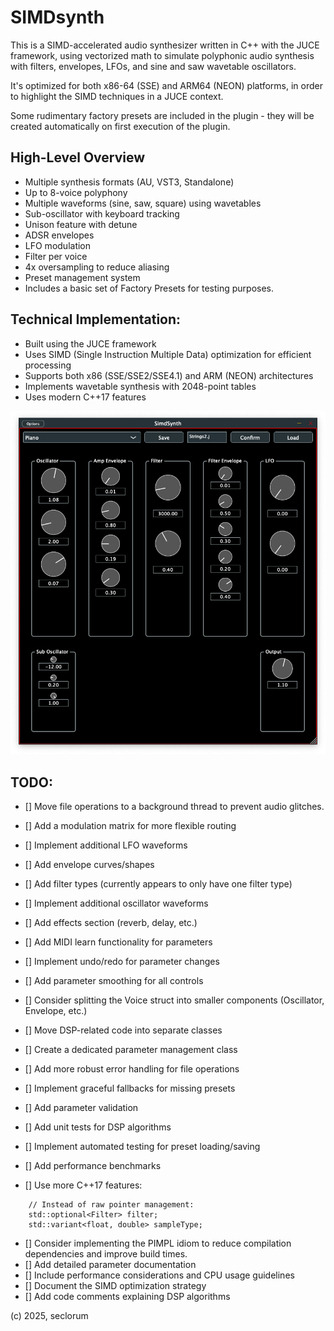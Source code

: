 # SIMDsynth

This is a SIMD-accelerated audio synthesizer written in C++ with the JUCE framework, using vectorized math to simulate polyphonic audio synthesis with filters, envelopes, LFOs, and sine and saw wavetable oscillators. 

It's optimized for both x86-64 (SSE) and ARM64 (NEON) platforms, in order to highlight the SIMD techniques in a JUCE context.

Some rudimentary factory presets are included in the plugin - they will be created automatically on first execution of the plugin.

## High-Level Overview
- Multiple synthesis formats (AU, VST3, Standalone)
- Up to 8-voice polyphony
- Multiple waveforms (sine, saw, square) using wavetables
- Sub-oscillator with keyboard tracking
- Unison feature with detune
- ADSR envelopes
- LFO modulation
- Filter per voice
- 4x oversampling to reduce aliasing
- Preset management system
- Includes a basic set of Factory Presets for testing purposes.

## Technical Implementation:
- Built using the JUCE framework
- Uses SIMD (Single Instruction Multiple Data) optimization for efficient processing
- Supports both x86 (SSE/SSE2/SSE4.1) and ARM (NEON) architectures
- Implements wavetable synthesis with 2048-point tables
- Uses modern C++17 features

![screenshot](screenshot1.png "Screenshot")

## TODO:

- [] Move file operations to a background thread to prevent audio glitches.
- [] Add a modulation matrix for more flexible routing
- [] Implement additional LFO waveforms
- [] Add envelope curves/shapes
- [] Add filter types (currently appears to only have one filter type)
- [] Implement additional oscillator waveforms
- [] Add effects section (reverb, delay, etc.)
- [] Add MIDI learn functionality for parameters
- [] Implement undo/redo for parameter changes
- [] Add parameter smoothing for all controls

- [] Consider splitting the Voice struct into smaller components (Oscillator, Envelope, etc.)
- [] Move DSP-related code into separate classes
- [] Create a dedicated parameter management class
- [] Add more robust error handling for file operations
- [] Implement graceful fallbacks for missing presets
- [] Add parameter validation
- [] Add unit tests for DSP algorithms
- [] Implement automated testing for preset loading/saving
- [] Add performance benchmarks
- [] Use more C++17 features: 
```
	// Instead of raw pointer management:
	std::optional<Filter> filter;
	std::variant<float, double> sampleType;
```

- [] Consider implementing the PIMPL idiom to reduce compilation dependencies and improve build times.
- [] Add detailed parameter documentation
- [] Include performance considerations and CPU usage guidelines
- [] Document the SIMD optimization strategy
- [] Add code comments explaining DSP algorithms

(c) 2025, seclorum
